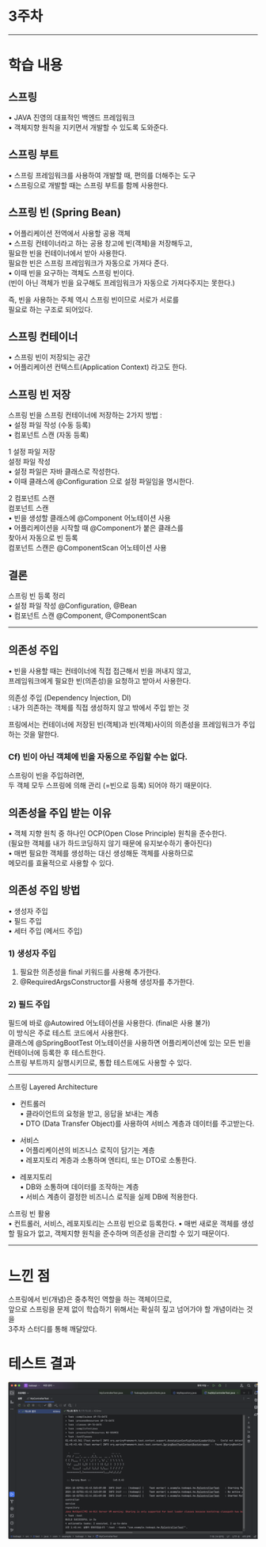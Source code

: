 # 3주차
---
# 학습 내용
## 스프링
• JAVA 진영의 대표적인 백엔드 프레임워크<br>
• 객체지향 원칙을 지키면서 개발할 수 있도록 도와준다.<br>

## 스프링 부트
• 스프링 프레임워크를 사용하여 개발할 때, 편의를 더해주는 도구<br>
• 스프링으로 개발할 때는 스프링 부트를 함께 사용한다.<br>

## 스프링 빈 (Spring Bean)
• 어플리케이션 전역에서 사용할 공용 객체<br>
• 스프링 컨테이너라고 하는 공용 창고에 빈(객체)을 저장해두고,<br>
필요한 빈을 컨테이너에서 받아 사용한다.<br>
필요한 빈은 스프링 프레임워크가 자동으로 가져다 준다.<br>
• 이때 빈을 요구하는 객체도 스프링 빈이다.<br>
(빈이 아닌 객체가 빈을 요구해도 프레임워크가 자동으로 가져다주지는 못한다.)<br>

즉, 빈을 사용하는 주체 역시 스프링 빈이므로 서로가 서로를<br>
필요로 하는 구조로 되어있다.<br>

## 스프링 컨테이너
• 스프링 빈이 저장되는 공간<br>
• 어플리케이션 컨텍스트(Application Context) 라고도 한다.<br>

## 스프링 빈 저장
스프링 빈을 스프링 컨테이너에 저장하는 2가지 방법 : <br>
• 설정 파일 작성 (수동 등록)<br>
• 컴포넌트 스캔 (자동 등록)<br>

1 설정 파일 저장<br>
설정 파일 작성<br>
• 설정 파일은 자바 클래스로 작성한다.<br>
• 이때 클래스에 @Configuration 으로 설정 파일임을 명시한다.<br>

2 컴포넌트 스캔<br>
컴포넌트 스캔<br>
• 빈을 생성할 클래스에 @Component 어노테이션 사용<br>
• 어플리케이션을 시작할 때 @Component가 붙은 클래스를<br>
찾아서 자동으로 빈 등록<br>
컴포넌트 스캔은 @ComponentScan 어노테이션 사용<br>

## 결론
스프링 빈 등록 정리<br>
• 설정 파일 작성 @Configuration, @Bean<br>
• 컴포넌트 스캔 @Component, @ComponentScan<br>

---
## 의존성 주입
• 빈을 사용할 때는 컨테이너에 직접 접근해서 빈을 꺼내지 않고,<br>
프레임워크에게 필요한 빈(의존성)을 요청하고 받아서 사용한다.<br>

의존성 주입 (Dependency Injection, DI)<br>
: 내가 의존하는 객체를 직접 생성하지 않고 밖에서 주입 받는 것<br>

프링에서는 컨테이너에 저장된 빈(객체)과 빈(객체)사이의 의존성을 프레임워크가 주입하는 것을 말한다.<br>
### Cf) 빈이 아닌 객체에 빈을 자동으로 주입할 수는 없다.
스프링이 빈을 주입하려면,<br>
두 객체 모두 스프링에 의해 관리 (=빈으로 등록) 되어야 하기 때문이다.<br>

## 의존성을 주입 받는 이유
• 객체 지향 원칙 중 하나인 OCP(Open Close Principle) 원칙을 준수한다.<br>
(필요한 객체를 내가 하드코딩하지 않기 때문에 유지보수하기 좋아진다)<br>
• 매번 필요한 객체를 생성하는 대신 생성해둔 객체를 사용하므로<br>
메모리를 효율적으로 사용할 수 있다.<br>

## 의존성 주입 방법
• 생성자 주입<br>
• 필드 주입<br>
• 세터 주입 (메서드 주입)<br>

### 1) 생성자 주입
1. 필요한 의존성을 final 키워드를 사용해 추가한다.<br>
2. @RequiredArgsConstructor를 사용해 생성자를 추가한다.<br>

### 2) 필드 주입
필드에 바로 @Autowired 어노테이션을 사용한다. (final은 사용 불가)<br>
이 방식은 주로 테스트 코드에서 사용한다.<br>
클래스에 @SpringBootTest 어노테이션을 사용하면 어플리케이션에 있는 모든 빈을 컨테이너에 등록한 후 테스트한다.<br>
스프링 부트까지 실행시키므로, 통합 테스트에도 사용할 수 있다.<br>

---
스프링 Layered Architecture<br>
- 컨트롤러<br>
• 클라이언트의 요청을 받고, 응답을 보내는 계층<br>
• DTO (Data Transfer Object)를 사용하여 서비스 계층과 데이터를 주고받는다.<br>

- 서비스<br>
• 어플리케이션의 비즈니스 로직이 담기는 계층<br>
• 레포지토리 계층과 소통하며 엔티티, 또는 DTO로 소통한다.<br>
- 레포지토리<br>
• DB와 소통하며 데이터를 조작하는 계층<br>
• 서비스 계층이 결정한 비즈니스 로직을 실제 DB에 적용한다.<br>

스프링 빈 활용<br>
• 컨트롤러, 서비스, 레포지토리는 스프링 빈으로 등록한다.
• 매번 새로운 객체를 생성할 필요가 없고, 객체지향 원칙을 준수하며 의존성을 관리할 수 있기 때문이다.<br>

---

# 느낀 점
스프링에서 빈(개념)은 중추적인 역할을 하는 객체이므로,<br>
앞으로 스프링을 문제 없이 학습하기 위해서는 확실히 짚고 넘어가야 할 개념이라는 것을<br>
3주차 스터디를 통해 깨달았다.

# 테스트 결과
![테스트 결과](./test_img.png)
